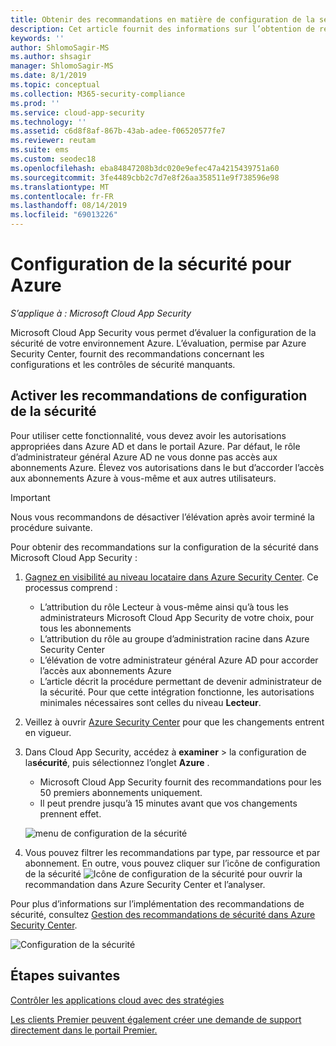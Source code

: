 ```yaml
---
title: Obtenir des recommandations en matière de configuration de la sécurité pour Azure-Cloud App Security | Microsoft Docs
description: Cet article fournit des informations sur l’obtention de recommandations sur la configuration de la sécurité dans Cloud App Security avec l’intégration d’Azure Security Center.
keywords: ''
author: ShlomoSagir-MS
ms.author: shsagir
manager: ShlomoSagir-MS
ms.date: 8/1/2019
ms.topic: conceptual
ms.collection: M365-security-compliance
ms.prod: ''
ms.service: cloud-app-security
ms.technology: ''
ms.assetid: c6d8f8af-867b-43ab-adee-f06520577fe7
ms.reviewer: reutam
ms.suite: ems
ms.custom: seodec18
ms.openlocfilehash: eba84847208b3dc020e9efec47a4215439751a60
ms.sourcegitcommit: 3fe4489cbb2c7d7e8f26aa358511e9f738596e98
ms.translationtype: MT
ms.contentlocale: fr-FR
ms.lasthandoff: 08/14/2019
ms.locfileid: "69013226"
---
```

# <a name="security-configuration-for-azure"></a>Configuration de la sécurité pour Azure

*S’applique à : Microsoft Cloud App Security*

Microsoft Cloud App Security vous permet d’évaluer la configuration de la sécurité de votre environnement Azure. L’évaluation, permise par Azure Security Center, fournit des recommandations concernant les configurations et les contrôles de sécurité manquants.

## <a name="enable-security-configuration-recommendations"></a>Activer les recommandations de configuration de la sécurité

Pour utiliser cette fonctionnalité, vous devez avoir les autorisations appropriées dans Azure AD et dans le portail Azure. Par défaut, le rôle d’administrateur général Azure AD ne vous donne pas accès aux abonnements Azure. Élevez vos autorisations dans le but d’accorder l’accès aux abonnements Azure à vous-même et aux autres utilisateurs.

> [!IMPORTANT]
> Nous vous recommandons de désactiver l’élévation après avoir terminé la procédure suivante.

Pour obtenir des recommandations sur la configuration de la sécurité dans Microsoft Cloud App Security :

1. <a href="https://docs.microsoft.com/azure/security-center/security-center-management-groups" target="_blank">Gagnez en visibilité au niveau locataire dans Azure Security Center</a>. Ce processus comprend :
   - L’attribution du rôle Lecteur à vous-même ainsi qu’à tous les administrateurs Microsoft Cloud App Security de votre choix, pour tous les abonnements
   - L’attribution du rôle au groupe d’administration racine dans Azure Security Center
   - L’élévation de votre administrateur général Azure AD pour accorder l’accès aux abonnements Azure
   - L’article décrit la procédure permettant de devenir administrateur de la sécurité. Pour que cette intégration fonctionne, les autorisations minimales nécessaires sont celles du niveau **Lecteur**.

2. Veillez à ouvrir <a href="https://ms.portal.azure.com/#blade/Microsoft_Azure_Security/SecurityMenuBlade/0" target="_blank">Azure Security Center</a> pour que les changements entrent en vigueur.

3. Dans Cloud App Security, accédez à **examiner** > la configuration de la**sécurité**, puis sélectionnez l’onglet **Azure** .
    - Microsoft Cloud App Security fournit des recommandations pour les 50 premiers abonnements uniquement.
    - Il peut prendre jusqu’à 15 minutes avant que vos changements prennent effet.

     ![menu de configuration de la sécurité](media/security-configuration-menu.png)

4. Vous pouvez filtrer les recommandations par type, par ressource et par abonnement. En outre, vous pouvez cliquer sur l’icône de configuration de la sécurité ![Icône de configuration de la sécurité](./media/asc-icon.png) pour ouvrir la recommandation dans Azure Security Center et l’analyser.

Pour plus d’informations sur l’implémentation des recommandations de sécurité, consultez [Gestion des recommandations de sécurité dans Azure Security Center](https://docs.microsoft.com/azure/security-center/security-center-recommendations).

   ![Configuration de la sécurité](media/security-configuration-azure.png)

## <a name="next-steps"></a>Étapes suivantes

[Contrôler les applications cloud avec des stratégies](control-cloud-apps-with-policies.md)

[Les clients Premier peuvent également créer une demande de support directement dans le portail Premier.](https://premier.microsoft.com/)